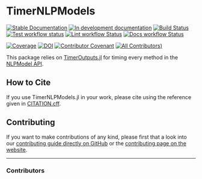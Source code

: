# TimerNLPModels

[![Stable Documentation](https://img.shields.io/badge/docs-stable-blue.svg)](https://tmigot.github.io/TimerNLPModels.jl/stable)
[![In development documentation](https://img.shields.io/badge/docs-dev-blue.svg)](https://tmigot.github.io/TimerNLPModels.jl/dev)
[![Build Status](https://github.com/tmigot/TimerNLPModels.jl/workflows/Test/badge.svg)](https://github.com/tmigot/TimerNLPModels.jl/actions)
[![Test workflow status](https://github.com/tmigot/TimerNLPModels.jl/actions/workflows/Test.yml/badge.svg?branch=main)](https://github.com/tmigot/TimerNLPModels.jl/actions/workflows/Test.yml?query=branch%3Amain)
[![Lint workflow Status](https://github.com/tmigot/TimerNLPModels.jl/actions/workflows/Lint.yml/badge.svg?branch=main)](https://github.com/tmigot/TimerNLPModels.jl/actions/workflows/Lint.yml?query=branch%3Amain)
[![Docs workflow Status](https://github.com/tmigot/TimerNLPModels.jl/actions/workflows/Docs.yml/badge.svg?branch=main)](https://github.com/tmigot/TimerNLPModels.jl/actions/workflows/Docs.yml?query=branch%3Amain)

[![Coverage](https://codecov.io/gh/tmigot/TimerNLPModels.jl/branch/main/graph/badge.svg)](https://codecov.io/gh/tmigot/TimerNLPModels.jl)
[![DOI](https://zenodo.org/badge/DOI/FIXME)](https://doi.org/FIXME)
[![Contributor Covenant](https://img.shields.io/badge/Contributor%20Covenant-2.1-4baaaa.svg)](CODE_OF_CONDUCT.md)
[![All Contributors](https://img.shields.io/github/all-contributors/tmigot/TimerNLPModels.jl?labelColor=5e1ec7&color=c0ffee&style=flat-square))](#contributors)

This package relies on [TimerOutputs.jl](https://github.com/KristofferC/TimerOutputs.jl) for timing every method in the [NLPModel API](https://github.com/JuliaSmoothOptimizers/NLPModels.jl).

## How to Cite

If you use TimerNLPModels.jl in your work, please cite using the reference given in [CITATION.cff](https://github.com/tmigot/TimerNLPModels.jl/blob/main/CITATION.cff).

## Contributing

If you want to make contributions of any kind, please first that a look into our [contributing guide directly on GitHub](docs/src/90-contributing.md) or the [contributing page on the website](https://tmigot.github.io/TimerNLPModels.jl/dev/contributing/).

---

### Contributors

<!-- ALL-CONTRIBUTORS-LIST:START - Do not remove or modify this section -->
<!-- prettier-ignore-start -->
<!-- markdownlint-disable -->

<!-- markdownlint-restore -->
<!-- prettier-ignore-end -->

<!-- ALL-CONTRIBUTORS-LIST:END -->
